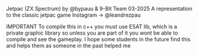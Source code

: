 Jetpac (ZX Spectrum) by @bypauu & 9-Bit Team 03-2025
A representation to the classic jetpac game
Instagram -> @leandrezpau

IMPORTANT
To compile this in c++ you must use ESAT lib, which is a private graphic library so unless you are part of it you wont be able to compile and see the gameplay.
I hope some students in the future find this and helps them as someone in the past helped me

